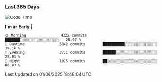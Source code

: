 ### Last 365 Days
<!--START_SECTION:waka-->
![Code Time](http://img.shields.io/badge/Code%20Time-1%2C113%20hrs-blue)

**I'm an Early 🐤** 

```text
🌞 Morning                4322 commits        ███████░░░░░░░░░░░░░░░░░░   28.97 % 
🌆 Daytime                5842 commits        ██████████░░░░░░░░░░░░░░░   39.16 % 
🌃 Evening                3731 commits        ██████░░░░░░░░░░░░░░░░░░░   25.01 % 
🌙 Night                  1025 commits        ██░░░░░░░░░░░░░░░░░░░░░░░   06.87 % 
```



 Last Updated on 01/06/2025 18:48:04 UTC
<!--END_SECTION:waka-->

<!--
**BrianCurliss/BrianCurliss** is a ✨ _special_ ✨ repository because its `README.md` (this file) appears on your GitHub profile.

Here are some ideas to get you started:

- 🔭 I’m currently working on ...
- 🌱 I’m currently learning ...
- 👯 I’m looking to collaborate on ...
- 🤔 I’m looking for help with ...
- 💬 Ask me about ...
- 📫 How to reach me: ...
- 😄 Pronouns: ...
- ⚡ Fun fact: ...
-->
